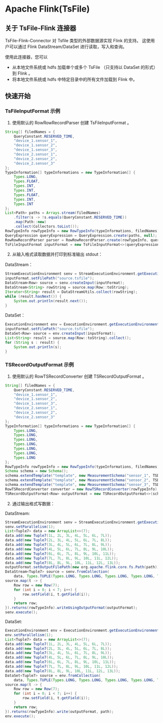 <!--

    Licensed to the Apache Software Foundation (ASF) under one
    or more contributor license agreements.  See the NOTICE file
    distributed with this work for additional information
    regarding copyright ownership.  The ASF licenses this file
    to you under the Apache License, Version 2.0 (the
    "License"); you may not use this file except in compliance
    with the License.  You may obtain a copy of the License at
    
        http://www.apache.org/licenses/LICENSE-2.0
    
    Unless required by applicable law or agreed to in writing,
    software distributed under the License is distributed on an
    "AS IS" BASIS, WITHOUT WARRANTIES OR CONDITIONS OF ANY
    KIND, either express or implied.  See the License for the
    specific language governing permissions and limitations
    under the License.

-->

# Apache Flink(TsFile)

##  关于 TsFile-Flink 连接器

TsFile-Flink-Connector 对 Tsfile 类型的外部数据源实现 Flink 的支持。 这使用户可以通过 Flink DataStream/DataSet 进行读取，写入和查询。

使用此连接器，您可以

* 从本地文件系统或 hdfs 加载单个或多个 TsFile （只支持以 DataSet 的形式）到 Flink 。
* 将本地文件系统或 hdfs 中特定目录中的所有文件加载到 Flink 中。

##  快速开始

### TsFileInputFormat 示例

1. 使用默认的 RowRowRecordParser 创建 TsFileInputFormat 。

```java
String[] filedNames = {
	QueryConstant.RESERVED_TIME,
	"device_1.sensor_1",
	"device_1.sensor_2",
	"device_1.sensor_3",
	"device_2.sensor_1",
	"device_2.sensor_2",
	"device_2.sensor_3"
};
TypeInformation[] typeInformations = new TypeInformation[] {
	Types.LONG,
	Types.FLOAT,
	Types.INT,
    Types.INT,
	Types.FLOAT,
	Types.INT,
	Types.INT
};
List<Path> paths = Arrays.stream(filedNames)
	.filter(s -> !s.equals(QueryConstant.RESERVED_TIME))
	.map(Path::new)
	.collect(Collectors.toList());
RowTypeInfo rowTypeInfo = new RowTypeInfo(typeInformations, filedNames);
QueryExpression queryExpression = QueryExpression.create(paths, null);
RowRowRecordParser parser = RowRowRecordParser.create(rowTypeInfo, queryExpression.getSelectedSeries());
TsFileInputFormat inputFormat = new TsFileInputFormat<>(queryExpression, parser);
```

2. 从输入格式读取数据并打印到标准输出 stdout：

DataStream：

```java
StreamExecutionEnvironment senv = StreamExecutionEnvironment.getExecutionEnvironment();
inputFormat.setFilePath("source.tsfile");
DataStream<Row> source = senv.createInput(inputFormat);
DataStream<String> rowString = source.map(Row::toString);
Iterator<String> result = DataStreamUtils.collect(rowString);
while (result.hasNext()) {
	System.out.println(result.next());
}
```

DataSet：

```java
ExecutionEnvironment env = ExecutionEnvironment.getExecutionEnvironment();
inputFormat.setFilePath("source.tsfile");
DataSet<Row> source = env.createInput(inputFormat);
List<String> result = source.map(Row::toString).collect();
for (String s : result) {
	System.out.println(s);
}
```

### TSRecordOutputFormat 示例

1. 使用默认的 RowTSRecordConverter 创建 TSRecordOutputFormat 。

```java
String[] filedNames = {
	QueryConstant.RESERVED_TIME,
	"device_1.sensor_1",
	"device_1.sensor_2",
	"device_1.sensor_3",
	"device_2.sensor_1",
	"device_2.sensor_2",
	"device_2.sensor_3"
};
TypeInformation[] typeInformations = new TypeInformation[] {
    Types.LONG,
    Types.LONG,
    Types.LONG,
    Types.LONG,
    Types.LONG,
	Types.LONG,
	Types.LONG
};
RowTypeInfo rowTypeInfo = new RowTypeInfo(typeInformations, filedNames);
Schema schema = new Schema();
schema.extendTemplate("template", new MeasurementSchema("sensor_1", TSDataType.INT64, TSEncoding.TS_2DIFF));
schema.extendTemplate("template", new MeasurementSchema("sensor_2", TSDataType.INT64, TSEncoding.TS_2DIFF));
schema.extendTemplate("template", new MeasurementSchema("sensor_3", TSDataType.INT64, TSEncoding.TS_2DIFF));
RowTSRecordConverter converter = new RowTSRecordConverter(rowTypeInfo);
TSRecordOutputFormat<Row> outputFormat = new TSRecordOutputFormat<>(schema, converter);
```

2. 通过输出格式写数据：

DataStream:

```java
StreamExecutionEnvironment senv = StreamExecutionEnvironment.getExecutionEnvironment();
senv.setParallelism(1);
List<Tuple7> data = new ArrayList<>(7);
data.add(new Tuple7(1L, 2L, 3L, 4L, 5L, 6L, 7L));
data.add(new Tuple7(2L, 3L, 4L, 5L, 6L, 7L, 8L));
data.add(new Tuple7(3L, 4L, 5L, 6L, 7L, 8L, 9L));
data.add(new Tuple7(4L, 5L, 6L, 7L, 8L, 9L, 10L));
data.add(new Tuple7(6L, 6L, 7L, 8L, 9L, 10L, 11L));
data.add(new Tuple7(7L, 7L, 8L, 9L, 10L, 11L, 12L));
data.add(new Tuple7(8L, 8L, 9L, 10L, 11L, 12L, 13L));
outputFormat.setOutputFilePath(new org.apache.flink.core.fs.Path(path));
DataStream<Tuple7> source = senv.fromCollection(
	data, Types.TUPLE(Types.LONG, Types.LONG, Types.LONG, Types.LONG, Types.LONG, Types.LONG, Types.LONG));
source.map(t -> {
	Row row = new Row(7);
	for (int i = 0; i < 7; i++) {
		row.setField(i, t.getField(i));
	}
	return row;
}).returns(rowTypeInfo).writeUsingOutputFormat(outputFormat);
senv.execute();
```

DataSet:

```java
ExecutionEnvironment env = ExecutionEnvironment.getExecutionEnvironment();
env.setParallelism(1);
List<Tuple7> data = new ArrayList<>(7);
data.add(new Tuple7(1L, 2L, 3L, 4L, 5L, 6L, 7L));
data.add(new Tuple7(2L, 3L, 4L, 5L, 6L, 7L, 8L));
data.add(new Tuple7(3L, 4L, 5L, 6L, 7L, 8L, 9L));
data.add(new Tuple7(4L, 5L, 6L, 7L, 8L, 9L, 10L));
data.add(new Tuple7(6L, 6L, 7L, 8L, 9L, 10L, 11L));
data.add(new Tuple7(7L, 7L, 8L, 9L, 10L, 11L, 12L));
data.add(new Tuple7(8L, 8L, 9L, 10L, 11L, 12L, 13L));
DataSet<Tuple7> source = env.fromCollection(
	data, Types.TUPLE(Types.LONG, Types.LONG, Types.LONG, Types.LONG, Types.LONG, Types.LONG, Types.LONG));
source.map(t -> {
	Row row = new Row(7);
	for (int i = 0; i < 7; i++) {
		row.setField(i, t.getField(i));
	}
	return row;
}).returns(rowTypeInfo).write(outputFormat, path);
env.execute();
```
